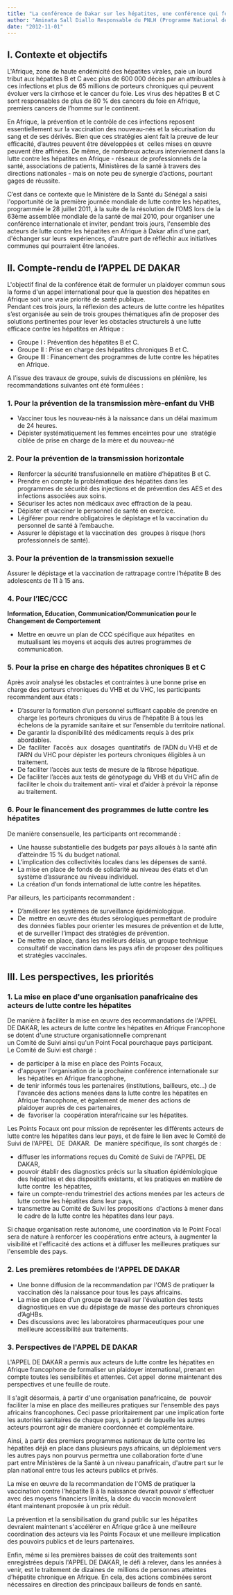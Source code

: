 ```yaml
---
title: "La conférence de Dakar sur les hépatites, une conférence qui fera date"
author: "Aminata Sall Diallo Responsable du PNLH (Programme National de Lutte contre les Hépatites) au Ministère de la Santé du Sénégal. Professeur de physiologie et de biologie à l'UCAD (Université Cheikh Anta Diop) de Dakar. Coordinatrice de l'initiative panafricaine sur les hépatites."
date: "2012-11-01"
---
```


## I. Contexte et objectifs

L'Afrique, zone de haute endémicité des hépatites virales, paie un lourd tribut aux hépatites B et C avec plus de 600 000 décès par an attribuables à ces infections et plus de 65 millions de porteurs chroniques qui peuvent évoluer vers la cirrhose et le cancer du foie. Les virus des hépatites B et C sont responsables de plus de 80 % des cancers du foie en Afrique, premiers cancers de l’homme sur le continent.

En Afrique, la prévention et le contrôle de ces infections reposent essentiellement sur la vaccination des nouveau-nés et la sécurisation du sang et de ses dérivés. Bien que ces stratégies aient fait la preuve de leur efficacité, d’autres peuvent être développées et  celles mises en œuvre peuvent être affinées. De même, de nombreux acteurs interviennent dans la lutte contre les hépatites en Afrique - réseaux de professionnels de la santé, associations de patients, Ministères de la santé à travers des directions nationales - mais on note peu de synergie d’actions, pourtant gages de réussite.

C’est dans ce contexte que le Ministère de la Santé du Sénégal a saisi l'opportunité de la première journée mondiale de lutte contre les hépatites, programmée le 28 juillet 2011, à la suite de la résolution de l’OMS lors de la 63ème assemblée mondiale de la santé de mai 2010, pour organiser une conférence internationale et inviter, pendant trois jours, l'ensemble des acteurs de lutte contre les hépatites en Afrique à Dakar afin d'une part, d'échanger sur leurs  expériences, d'autre part de réfléchir aux initiatives communes qui pourraient être lancées.

## II. Compte-rendu de l’APPEL DE DAKAR

L'objectif final de la conférence était de formuler un plaidoyer commun sous la forme d'un appel international pour que la question des hépatites en Afrique soit une vraie priorité de santé publique.  
Pendant ces trois jours, la réflexion des acteurs de lutte contre les hépatites s’est organisée au sein de trois groupes thématiques afin de proposer des solutions pertinentes pour lever les obstacles structurels à une lutte efficace contre les hépatites en Afrique :

- Groupe I : Prévention des hépatites B et C.
- Groupe II : Prise en charge des hépatites chroniques B et C.
- Groupe III : Financement des programmes de lutte contre les hépatites en Afrique.

A l’issue des travaux de groupe, suivis de discussions en plénière, les  recommandations suivantes ont été formulées :

### 1. Pour la prévention de la transmission mère-enfant du VHB

- Vacciner tous les nouveau-nés à la naissance dans un délai maximum de 24 heures.
- Dépister systématiquement les femmes enceintes pour une  stratégie ciblée de prise en charge de la mère et du nouveau-né

### 2. Pour la prévention de la transmission horizontale

- Renforcer la sécurité transfusionnelle en matière d’hépatites B et C.
- Prendre en compte la problématique des hépatites dans les programmes de sécurité des injections et de prévention des AES et des infections associées aux soins.
- Sécuriser les actes non médicaux avec effraction de la peau.
- Dépister et vacciner le personnel de santé en exercice.
- Légiférer pour rendre obligatoires le dépistage et la vaccination du personnel de santé à l’embauche.
- Assurer le dépistage et la vaccination des  groupes à risque (hors professionnels de santé).

### 3. Pour la prévention de la transmission sexuelle

Assurer le dépistage et la vaccination de rattrapage contre l’hépatite B des adolescents de 11 à 15 ans.

### 4. Pour l’IEC/CCC

**Information, Education, Communication/Communication pour le Changement de Comportement**

- Mettre en œuvre un plan de CCC spécifique aux hépatites  en  mutualisant les moyens et acquis des autres programmes de communication.

### 5. Pour la prise en charge des hépatites chroniques B et C

Après avoir analysé les obstacles et contraintes à une bonne prise en charge des porteurs chroniques du VHB et du VHC, les participants recommandent aux états :

- D’assurer la formation d’un personnel suffisant capable de prendre en charge les porteurs chroniques du virus de l’hépatite B à tous les échelons de la pyramide sanitaire et sur l’ensemble du territoire national.
- De garantir la disponibilité des médicaments requis à des prix abordables.
- De  faciliter  l’accès  aux  dosages  quantitatifs  de l’ADN du VHB et de l’ARN du VHC pour dépister les porteurs chroniques éligibles à un traitement.
- De faciliter l’accès aux tests de mesure de la fibrose hépatique.
- De faciliter l’accès aux tests de génotypage du VHB et du VHC afin de faciliter le choix du traitement anti- viral et d’aider à prévoir la réponse au traitement.

### 6. Pour le financement des programmes de lutte contre les hépatites

De manière consensuelle, les participants ont recommandé :

- Une hausse substantielle des budgets par pays alloués à la santé afin d’atteindre 15 % du budget national.
- L’implication des collectivités locales dans les dépenses de santé.
- La mise en place de fonds de solidarité au niveau des états et d’un système d’assurance au niveau individuel.
- La création d’un fonds international de lutte contre les hépatites.

Par ailleurs, les participants recommandent :

- D’améliorer les systèmes de surveillance épidémiologique.
- De  mettre en œuvre des études sérologiques permettant de produire des données fiables pour orienter les mesures de prévention et de lutte, et de surveiller l’impact des stratégies de prévention.
- De mettre en place, dans les meilleurs délais, un groupe technique consultatif de vaccination dans les pays afin de proposer des politiques et stratégies vaccinales.

## III. Les perspectives, les priorités

### 1. La mise en place d'une organisation panafricaine des acteurs de lutte contre les hépatites

De manière à faciliter la mise en œuvre des recommandations de l'APPEL DE DAKAR, les acteurs de lutte contre les hépatites en Afrique Francophone se dotent d'une structure organisationnelle comprenant  
un Comité de Suivi ainsi qu'un Point Focal pourchaque pays participant.  
Le Comité de Suivi est chargé :

- de participer à la mise en place des Points Focaux,
- d'appuyer l'organisation de la prochaine conférence internationale sur les hépatites en Afrique francophone,
- de tenir informés tous les partenaires (institutions, bailleurs, etc...) de l'avancée des actions menées dans la lutte contre les hépatites en Afrique francophone, et également de mener des actions de  plaidoyer auprès de ces partenaires,
- de  favoriser la  coopération interafricaine sur les hépatites.

Les Points Focaux ont pour mission de représenter les différents acteurs de lutte contre les hépatites dans leur pays, et de faire le lien avec le Comité de Suivi de l'APPEL  DE  DAKAR.  De  manière spécifique, ils sont chargés de :

- diffuser les informations reçues du Comité de Suivi de l'APPEL DE DAKAR,
- pouvoir établir des diagnostics précis sur la situation épidémiologique des hépatites et des dispositifs existants, et les pratiques en matière de lutte contre  les hépatites,
- faire un compte-rendu trimestriel des actions menées par les acteurs de lutte contre les hépatites dans leur pays,
- transmettre au Comité de Suivi les propositions  d'actions à mener dans le cadre de la lutte contre les hépatites dans leur pays.

Si chaque organisation reste autonome, une coordination via le Point Focal sera de nature à renforcer les coopérations entre acteurs, à augmenter la visibilité et l'efficacité des actions et à diffuser les meilleures pratiques sur l'ensemble des pays.

### 2. Les premières retombées de l'APPEL DE DAKAR

- Une bonne diffusion de la recommandation par l'OMS de pratiquer la vaccination dès la naissance pour tous les pays africains.
- La mise en place d'un groupe de travail sur l'évaluation des tests diagnostiques en vue du dépistage de masse des porteurs chroniques d’AgHBs.
- Des discussions avec les laboratoires pharmaceutiques pour une meilleure accessibilité aux traitements.

### 3. Perspectives de l'APPEL DE DAKAR

L'APPEL DE DAKAR a permis aux acteurs de lutte contre les hépatites en Afrique francophone de formaliser un plaidoyer international, prenant en compte toutes les sensibilités et attentes. Cet appel  donne maintenant des perspectives et une feuille de route.

Il s'agit désormais, à partir d'une organisation panafricaine, de  pouvoir faciliter la mise en place des meilleures pratiques sur l'ensemble des pays africains francophones. Ceci passe prioritairement par une implication forte les autorités sanitaires de chaque pays, à partir de laquelle les autres acteurs pourront agir de manière coordonnée et complémentaire.

Ainsi, à partir des premiers programmes nationaux de lutte contre les hépatites déjà en place dans plusieurs pays africains, un déploiement vers les autres pays non pourvus permettra une collaboration forte d'une part entre Ministères de la Santé à un niveau panafricain, d'autre part sur le plan national entre tous les acteurs publics et privés.

La mise en œuvre de la recommandation de l'OMS de pratiquer la vaccination contre l'hépatite B à la naissance devrait pouvoir s'effectuer avec des moyens financiers limités, la dose du vaccin monovalent étant maintenant proposée à un prix réduit.

La prévention et la sensibilisation du grand public sur les hépatites devraient maintenant s'accélérer en Afrique grâce à une meilleure coordination des acteurs via les Points Focaux et une meilleure implication des pouvoirs publics et de leurs partenaires.

Enfin, même si les premières baisses de coût des traitements sont enregistrées depuis l'APPEL DE DAKAR, le défi à relever, dans les années à venir, est le traitement de dizaines de  millions de personnes atteintes d’hépatite chronique en Afrique. En cela, des actions combinées seront nécessaires en direction des principaux bailleurs de fonds en santé.
